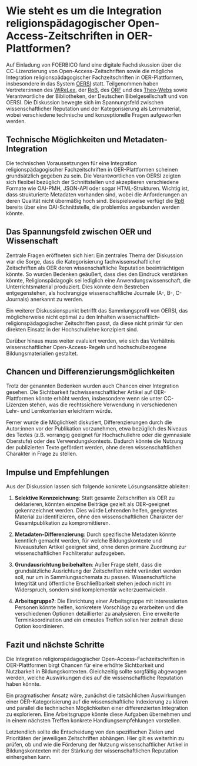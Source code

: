 # Wie steht es um die Integration religionspädagogischer Open-Access-Zeitschriften in OER-Plattformen?

Auf Einladung von FOERBICO fand eine digitale Fachdiskussion über die CC-Lizenzierung von Open-Access-Zeitschriften sowie die mögliche Integration religionspädagogischer Fachzeitschriften in OER-Plattformen, insbesondere in das System [OERSI](https://oersi.org/resources/pages/de/) statt. Teilgenommen haben Vertreter:innen des [WiReLex](https://wirelex.de), der [RpB](https://rpb-journal.de/index.php/rpb), des [ÖRF](https://oerf-journal.eu/index.php/oerf) und des [Theo-Webs](https://www.theo-web.de) sowie Verantwortliche der Bibliotheken, der Deutschen Bibelgesellschaft und von OERSI. Die Diskussion bewegte sich im Spannungsfeld zwischen wissenschaftlicher Reputation und der Kategorisierung als Lernmaterial, wobei verschiedene technische und konzeptionelle Fragen aufgeworfen werden.

## Technische Möglichkeiten und Metadaten-Integration

Die technischen Voraussetzungen für eine Integration religionspädagogischer Fachzeitschriften in OER-Plattformen scheinen grundsätzlich gegeben zu sein. Die Verantwortlichen von OERSI zeigten sich flexibel bezüglich der Schnittstellen und akzeptieren verschiedene Formate wie OAI-PMH, JSON-API oder sogar HTML-Strukturen. Wichtig ist, dass strukturierte Metadaten vorhanden sind, wobei die Anforderungen an deren Qualität nicht übermäßig hoch sind. Beispielsweise verfügt die [RpB](https://rpb-journal.de/index.php/rpb/index) bereits über eine OAI-Schnittstelle, die problemlos angebunden werden könnte.

## Das Spannungsfeld zwischen OER und Wissenschaft

Zentrale Fragen eröffneten sich hier: Ein zentrales Thema der Diskussion war die Sorge, dass die Kategorisierung fachwissenschaftlicher Zeitschriften als OER deren wissenschaftliche Reputation beeinträchtigen könnte. So wurden Bedenken geäußert, dass dies den Eindruck verstärken könnte, Religionspädagogik sei lediglich eine Anwendungswissenschaft, die Unterrichtsmaterial produziert. Dies könnte dem Bestreben entgegenstehen, als hochrangige wissenschaftliche Journale (A-, B-, C-Journals) anerkannt zu werden.

Ein weiterer Diskussionspunkt betrifft das Sammlungsprofil von OERSI, das möglicherweise nicht optimal zu den Inhalten wissenschaftlich-religionspädagogischer Zeitschriften passt, da diese nicht primär für den direkten Einsatz in der Hochschullehre konzipiert sind.

Darüber hinaus muss weiter evaluiert werden, wie sich das Verhältnis wissenschaftlicher Open-Access-Regeln und hochschulbezogene Bildungsmaterialien gestaltet.


## Chancen und Differenzierungsmöglichkeiten

Trotz der genannten Bedenken wurden auch Chancen einer Integration gesehen. Die Sichtbarkeit fachwissenschaftlicher Artikel auf OER-Plattformen könnte erhöht werden, insbesondere wenn sie unter CC-Lizenzen stehen, was die rechtssichere Verwendung in verschiedenen Lehr- und Lernkontexten erleichtern würde.

Ferner wurde die Möglichkeit diskutiert, Differenzierungen durch die Autor:innen vor der Publikation vorzunehmen, etwa bezüglich des Niveaus des Textes (z.B. vorrangig geeignet für Hochschullehre oder die gymnasiale Oberstufe) oder des Verwendungskontexts. Dadurch könnte die Nutzung der publizierten Texte gefördert werden, ohne deren wissenschaftlichen Charakter in Frage zu stellen. 

## Impulse und Empfehlungen

Aus der Diskussion lassen sich folgende konkrete Lösungsansätze ableiten:

1. **Selektive Kennzeichnung**: Statt gesamte Zeitschriften als OER zu deklarieren, könnten einzelne Beiträge gezielt als OER-geeignet gekennzeichnet werden. Dies würde Lehrenden helfen, geeignetes Material zu identifizieren, ohne den wissenschaftlichen Charakter der Gesamtpublikation zu kompromittieren.

2. **Metadaten-Differenzierung**: Durch spezifische Metadaten könnte kenntlich gemacht werden, für welche Bildungskontexte und Niveaustufen Artikel geeignet sind, ohne deren primäre Zuordnung zur wissenschaftlichen Fachliteratur aufzugeben.

3. **Grundausrichtung beibehalten**: Außer Frage steht, dass die grundsätzliche Ausrichtung der Zeitschriften nicht verändert werden soll, nur um in Sammlungsschemata zu passen. Wissenschaftliche Integrität und öffentliche Erschließbarkeit stehen jedoch nicht im Widerspruch, sondern sind komplementär weiterzuentwickeln.

4. **Arbeitsgruppe?**: Die Einrichtung einer Arbeitsgruppe mit interessierten Personen könnte helfen, konkretere Vorschläge zu erarbeiten und die verschiedenen Optionen detaillierter zu analysieren. Eine erweiterte Terminkoordination und ein erneutes Treffen sollen hier zeitnah diese Option koordinieren.

## Fazit und nächste Schritte

Die Integration religionspädagogischer Open-Access-Fachzeitschriften in OER-Plattformen birgt Chancen für eine erhöhte Sichtbarkeit und Nutzbarkeit in Bildungskontexten. Gleichzeitig sollte sorgfältig abgewogen werden, welche Auswirkungen dies auf die wissenschaftliche Reputation haben könnte.

Ein pragmatischer Ansatz wäre, zunächst die tatsächlichen Auswirkungen einer OER-Kategorisierung auf die wissenschaftliche Indexierung zu klären und parallel die technischen Möglichkeiten einer differenzierten Integration zu explorieren. Eine Arbeitsgruppe könnte diese Aufgaben übernehmen und in einem nächsten Treffen konkrete Handlungsempfehlungen vorstellen.

Letztendlich sollte die Entscheidung von den spezifischen Zielen und Prioritäten der jeweiligen Zeitschriften abhängen. Hier gilt es weiterhin zu prüfen, ob und wie die Förderung der Nutzung wissenschaftlicher Artikel in Bildungskontexten mit der Stärkung der wissenschaftlichen Reputation einhergehen kann.